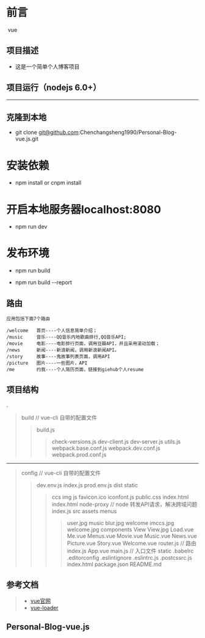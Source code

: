 前言
======================
  vue
##  项目描述

* 这是一个简单个人博客项目

##  项目运行（nodejs 6.0+）
---------------------------------------
## 克隆到本地

 *  git clone git@github.com:Chenchangsheng1990/Personal-Blog-vue.js.git

# 安装依赖

* npm install or cnpm install 

# 开启本地服务器localhost:8080

* npm run dev

# 发布环境

* npm run build

* npm run build --report
##  路由
```
应用包括下面7个路由

/welcome   首页----个人信息简单介绍；
/music     音乐----QQ音乐内地歌曲排行,QQ音乐API;
/movie     电影----电影排行页面，调用豆瓣API，并且采用滚动加载；
/news      新闻----新浪新闻，调用新浪新闻API。
/story     故事----鬼故事列表页面，调用API
/picture   图片----一些图片，API
/me        约我----个人简历页面，链接到giehub个人resume

```
##  项目结构

.

> build // vue-cli 自带的配置文件
>> build.js
>>>check-versions.js
>>>dev-client.js
>>>dev-server.js
>>>utils.js
>>>webpack.base.conf.js
>>>webpack.dev.conf.js
>>>webpack.prod.conf.js
------------------------------
>config  // vue-cli 自带的配置文件
>>dev.env.js
>>index.js
>>prod.env.js
>dist
>>static
>>>ccs
>>>img
>>>js
>>>favicon.ico
>>>iconfont.js
>>>public.css
>>index.html
>index.html
>node-proxy  // node 转发API请求，解决跨域问题
>>index.js
>src
>>assets
>>>menus
>>>>user.jpg
>>>music
>>>>blur.jpg
>>>welcome 
>>>>imccs.jpg
>>>>welcome.jpg 
>>components
>>>View
>>>>View.jpg
>>>Load.vue
>>>Me.vue
>>>Menus.vue
>>>Movie.vue
>>>Music.vue
>>>News.vue
>>>Picture.vue
>>>Story.vue
>>>Welcome.vue
>>router.js // 路由
>>>index.js
>>App.vue
>>main.js // 入口文件
>static
>.babelrc
>.editorconfig
>.eslintignore
>.eslintrc.js
>.postcssrc.js
>index.html
>package.json
>README.md


## 参考文档
> - [vue官网](http://cn.vuejs.org/)
> - [vue-loader](https://router.vuejs.org/)
## Personal-Blog-vue.js

